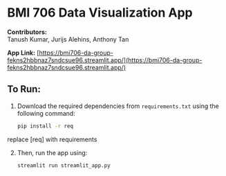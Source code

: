 # BMI 706 Data Visualization App

**Contributors:**  
Tanush Kumar, Jurijs Alehins, Anthony Tan

**App Link:** [https://bmi706-da-group-fekns2hbbnaz7sndcsue96.streamlit.app/](https://bmi706-da-group-fekns2hbbnaz7sndcsue96.streamlit.app/)

## To Run:

1. Download the required dependencies from `requirements.txt` using the following command:

    ```bash
    pip install -r req
    ```
replace [req] with requirements

2. Then, run the app using:

    ```bash
    streamlit run streamlit_app.py
    ```
